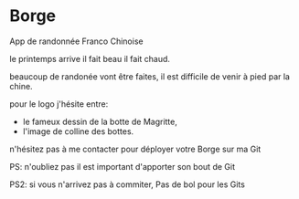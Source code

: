 # Borge
App de randonnée Franco Chinoise

le printemps arrive il fait beau il fait chaud.

beaucoup de randonée vont être faites,
il est difficile de venir à pied par la chine. 

pour le logo j'hésite entre:
- le fameux dessin de la botte de Magritte,
- l'image de colline des bottes.

n'hésitez pas à me contacter pour déployer votre Borge sur ma Git

PS: n'oubliez pas il est important d'apporter son bout de Git

PS2: si vous n'arrivez pas à commiter, Pas de bol pour les Gits
